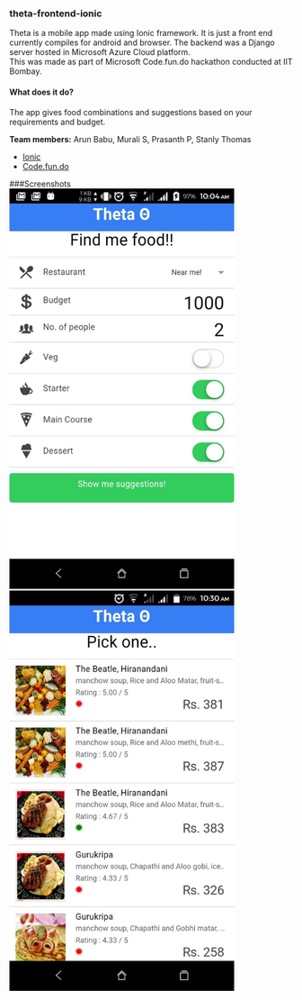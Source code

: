 ### theta-frontend-ionic
Theta is a mobile app made using Ionic framework. It is just a front end currently compiles for android and browser. 
The backend was a Django server hosted in Microsoft Azure Cloud platform.  
This was made as part of Microsoft Code.fun.do hackathon conducted at IIT Bombay.

#### What does it do?
The app gives food combinations and suggestions based on your requirements and budget.

**Team members:** Arun Babu, Murali S, Prasanth P, Stanly Thomas


- [Ionic](http://ionicframework.com/)
- [Code.fun.do](https://www.acadaccelerator.com/home/events)

###Screenshots
<img src="https://github.com/aruncodes/theta-frontend-ionic/blob/master/screenshots/IMG-20160111-WA0003.jpg?raw=true" width="400">
<img src="https://github.com/aruncodes/theta-frontend-ionic/blob/master/screenshots/IMG-20160111-WA0004.jpg?raw=true" width="400">
<!--
![main screen](https://github.com/aruncodes/theta-frontend-ionic/blob/master/screenshots/IMG-20160111-WA0003.jpg?raw=true "Main Screen")

% ![results screen](https://github.com/aruncodes/theta-frontend-ionic/blob/master/screenshots/IMG-20160111-WA0004.jpg?raw=true "Results Screen")
-->
